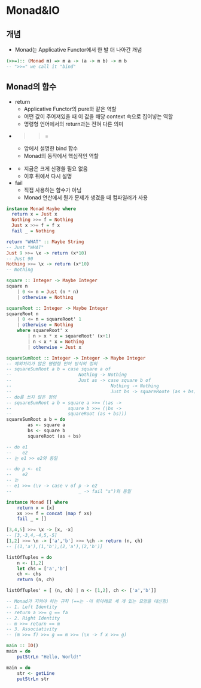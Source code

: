 # Monad&IO

## 개념
- Monad는 Applicative Functor에서 한 발 더 나아간 개념

```hs
(>>=):: (Monad m) => m a -> (a -> m b) -> m b
-- ">>=" we call it "bind"
```

## Monad의 함수
- return
  - Applicative Functor의 pure와 같은 역할
  - 어떤 값이 주어져있을 때 이 값을 해당 context 속으로 집어넣는 역할
  - 명령형 언어에서의 return과는 전혀 다른 의미
- >>=
  - 앞에서 설명한 bind 함수
  - Monad의 동작에서 핵심적인 역할
- >>
  - 지금은 크게 신경쓸 필요 없음
  - 이후 뒤에서 다시 설명
- fail
  - 직접 사용하는 함수가 아님
  - Monad 연산에서 뭔가 문제가 생겼을 때 컴파일러가 사용

```hs
instance Monad Maybe where
  return x = Just x
  Nothing >>= f = Nothing
  Just x >>= f = f x
  fail _ = Nothing

return "WHAT" :: Maybe String
-- Just "WHAT"
Just 9 >>= \x -> return (x*10)
-- Just 90
Nothing >>= \x -> return (x*10)
-- Nothing

square :: Integer -> Maybe Integer
square n
    | 0 <= n = Just (n * n)
    | otherwise = Nothing

squareRoot :: Integer -> Maybe Integer
squareRoot n
    | 0 <= n = squareRoot' 1
    | otherwise = Nothing
    where squareRoot' x
        | n > x * x = squareRoot' (x+1)
        | n < x * x = Nothing
        | otherwise = Just x

squareSumRoot :: Integer -> Integer -> Maybe Integer
-- 예외처리가 많은 명령형 언어 방식의 정의
-- squareSumRoot a b = case square a of
--                         Nothing -> Nothing
--                         Just as -> case square b of
--                                     Nothing -> Nothing
--                                     Just bs -> squareRoote (as + bs)
-- do를 쓰지 않은 정의
-- squareSumRoot a b = square a >>= (\as ->
--                     square b >>= (\bs ->
--                     squareRoot (as + bs)))
squareSumRoot a b = do
        as <- square a
        bs <- square b
        squareRoot (as + bs)

-- do e1
--    e2
-- 는 e1 >> e2와 동일

-- do p <- e1
--    e2
-- 는
-- e1 >>= (\v -> case v of p -> e2
--                         _ -> fail "s")와 동일

instance Monad [] where
    return x = [x]
    xs >>= f = concat (map f xs)
    fail _ = []

[3,4,5] >>= \x -> [x, -x]
-- [3,-3,4,-4,5,-5]
[1,2] >>= \n -> ['a','b'] >>= \ch -> return (n, ch)
-- [(1,'a'),(1,'b'),(2,'a'),(2,'b')]

listOfTuples = do
    n <- [1,2]
    let chs = ['a','b']
    ch <- chs
    return (n, ch)

listOfTuples' = [ (n, ch) | n <- [1,2], ch <- ['a','b']]

-- Monad가 지켜야 하는 규칙 (==는 -이 위아래로 세 개 있는 모양을 대신함)
-- 1. Left Identity
-- return a >>= g == fa
-- 2. Right Identity
-- m >>= return == m
-- 3. Associativity
-- (m >>= f) >>= g == m >>= (\x -> f x >>= g)

main :: IO()
main = do
    putStrLn "Hello, World!"

main = do 
    str <- getLine
    putStrLn str
```